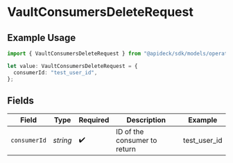 # VaultConsumersDeleteRequest

## Example Usage

```typescript
import { VaultConsumersDeleteRequest } from "@apideck/sdk/models/operations";

let value: VaultConsumersDeleteRequest = {
  consumerId: "test_user_id",
};
```

## Fields

| Field                        | Type                         | Required                     | Description                  | Example                      |
| ---------------------------- | ---------------------------- | ---------------------------- | ---------------------------- | ---------------------------- |
| `consumerId`                 | *string*                     | :heavy_check_mark:           | ID of the consumer to return | test_user_id                 |